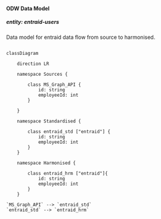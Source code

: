 #### ODW Data Model

##### entity: entraid-users

Data model for entraid data flow from source to harmonised.

```mermaid

classDiagram

    direction LR

    namespace Sources {

        class MS_Graph_API {
            id: string
            employeeId: int
        }

    }
    
    namespace Standardised {

        class entraid_std ["entraid"] {
            id: string
            employeeId: int
        }
    }

    namespace Harmonised {

        class entraid_hrm ["entraid"]{
            id: string
            employeeId: int
        }
    }

`MS_Graph_API` --> `entraid_std`
`entraid_std` --> `entraid_hrm`
```
